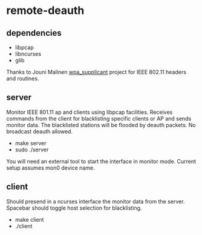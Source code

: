 # remote-deauth

dependencies
------------
- libpcap
- libncurses
- glib

Thanks to Jouni Malinen [wpa_supplicant](https://github.com/realdesktop/wpa_supplicant) project for IEEE 802.11 headers and routines.

server
------
Monitor IEEE 801.11 ap and clients using libpcap facilities.
Receives commands from the client for blacklisting specific clients or AP and sends monitor data.
The blacklisted stations will be flooded by deauth packets.
No broadcast deauth allowed.

- make server
- sudo ./server

You will need an external tool to start the interface in monitor mode.
Current setup assumes mon0 device name.

client
------
Should presend in a ncurses interface the monitor data from the server.
Spacebar should toggle host selection for blacklisting.

- make client
- ./client
